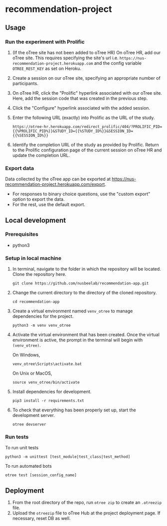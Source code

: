 # recommendation-project

## Usage

### Run the experiment with Prolific

1. (If the oTree site has not been added to oTree HR) On oTree HR, add our oTree site. This requires specifying the site's url i.e.
   `https://nus-recommendation-project.herokuapp.com` and the config variable `OTREE_REST_KEY` as set on Heroku.

1. Create a session on our oTree site, specifying an appropriate number of participants.

1. On oTree HR, click the "Prolific" hyperlink associated with our oTree site. Here, add the session code that was created in the previous step.

1. Click the "Configure" hyperlink associated with the added session.

1. Enter the following URL (exactly) into Prolific as the URL of the study.

   ```
   https://otree-hr.herokuapp.com/redirect_prolific/404/?PROLIFIC_PID={{%PROLIFIC_PID%}}&STUDY_ID={{%STUDY_ID%}}&SESSION_ID={{%SESSION_ID%}}
   ```

1. Identify the completion URL of the study as provided by Prolific. Return to the Prolific configuration page of the current session on oTree HR and update the completion URL.

### Export data

Data collected by the oTree app can be exported at https://nus-recommendation-project.herokuapp.com/export.

- For responses to binary choice questions, use the "custom export" option to export the data.
- For the rest, use the default export.

## Local development

### Prerequisites

- python3

### Setup in local machine

1. In terminal, navigate to the folder in which the repository will be located. Clone the repository here.

   ```
   git clone https://github.com/nusbeelab/recommendation-app.git
   ```

1. Change the current directory to the directory of the cloned repository.

   ```
   cd recommendation-app
   ```

1. Create a virtual environment named `venv_otree` to manage dependencies for the project.

   ```
   python3 -m venv venv_otree
   ```

1. Activate the virtual environment that has been created. Once the virtual environment is active, the prompt in the terminal will begin with `(venv_otree)`.

   On Windows,

   ```
   venv_otree\Scripts\activate.bat
   ```

   On Unix or MacOS,

   ```
   source venv_otree/bin/activate
   ```

1. Install dependencies for development.

   ```
   pip3 install -r requirements.txt
   ```

1. To check that everything has been properly set up, start the development server.

   ```
   otree devserver
   ```

### Run tests

To run unit tests

```
python3 -m unittest [test_module|test_class|test_method]
```

To run automated bots

```
otree test [session_config_name]
```

## Deployment

1. From the root directory of the repo, run `otree zip` to create an `.otreezip` file.
1. Upload the `otreezip` file to oTree Hub at the project deployment page. If necessary, reset DB as well.
